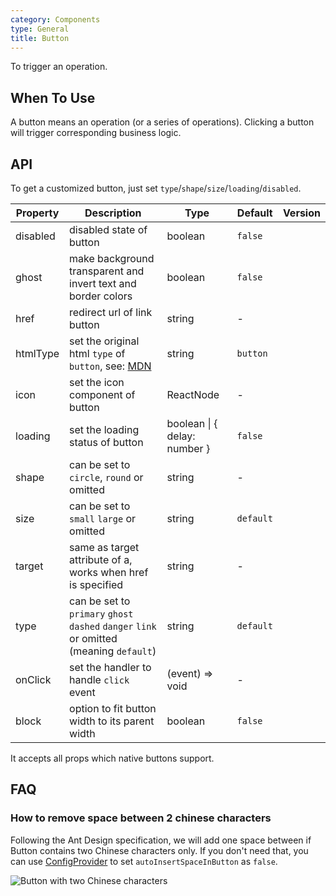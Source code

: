 ```yaml
---
category: Components
type: General
title: Button
---
```


To trigger an operation.

## When To Use

A button means an operation (or a series of operations). Clicking a button will trigger corresponding business logic.

## API

To get a customized button, just set `type`/`shape`/`size`/`loading`/`disabled`.

| Property | Description | Type | Default | Version |
| --- | --- | --- | --- | --- |
| disabled | disabled state of button | boolean | `false` |  |
| ghost | make background transparent and invert text and border colors | boolean | `false` |  |
| href | redirect url of link button | string | - |  |
| htmlType | set the original html `type` of `button`, see: [MDN](https://developer.mozilla.org/en-US/docs/Web/HTML/Element/button#attr-type) | string | `button` |  |
| icon | set the icon component of button | ReactNode | - |  |
| loading | set the loading status of button | boolean \| { delay: number } | `false` |  |
| shape | can be set to `circle`, `round` or omitted | string | - |  |
| size | can be set to `small` `large` or omitted | string | `default` |  |
| target | same as target attribute of a, works when href is specified | string | - |  |
| type | can be set to `primary` `ghost` `dashed` `danger` `link` or omitted (meaning `default`) | string | `default` |  |
| onClick | set the handler to handle `click` event | (event) => void | - |  |
| block | option to fit button width to its parent width | boolean | `false` |  |

It accepts all props which native buttons support.

## FAQ

### How to remove space between 2 chinese characters

Following the Ant Design specification, we will add one space between if Button contains two Chinese characters only. If you don't need that, you can use [ConfigProvider](/components/config-provider/#API) to set `autoInsertSpaceInButton` as `false`.

![Button with two Chinese characters](https://gw.alipayobjects.com/zos/antfincdn/Hz5HL9gsT4/f29f170d-b78d-4d2b-aa71-0da6a9ead4d9.png)

<style>
[id^=components-button-demo-] .ant-btn {
  margin-right: 8px;
  margin-bottom: 12px;
}
[id^=components-button-demo-] .ant-btn-group > .ant-btn,
[id^=components-button-demo-] .ant-btn-group > span > .ant-btn {
  margin-right: 0;
}
</style>
